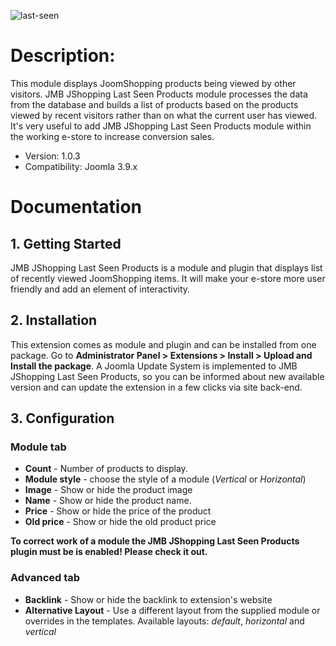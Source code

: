 ![last-seen](https://user-images.githubusercontent.com/3432048/163679266-1d86f3bb-48ba-45e0-9ef1-51b03be08f4c.jpeg)


Description:
============
This module displays JoomShopping products being viewed by other visitors. 
JMB JShopping Last Seen Products module processes the data from the database and builds a list of products based on the products viewed by recent visitors rather than on what the current user has viewed. 
It's very useful to add JMB JShopping Last Seen Products module within the working e-store to increase conversion sales. 

- Version: 1.0.3
- Compatibility: Joomla 3.9.x

Documentation
=============

## 1. Getting Started
 JMB JShopping Last Seen Products is a module and plugin that displays list of recently viewed JoomShopping items. It will make your e-store more user friendly and add an element of interactivity.

## 2. Installation
This extension comes as module and plugin and can be installed from one package. Go to <b>Administrator Panel > Extensions > Install > Upload and Install the package</b>. 
A Joomla Update System is implemented to JMB JShopping Last Seen Products, so you can be informed about new available version and can update the extension in a few clicks via site back-end.

## 3. Configuration
### Module tab
* **Count** - Number of products to display. 
* **Module style** - choose the style of a module (<em>Vertical</em> or <em>Horizontal</em>)
* **Image** - Show or hide the product image
* **Name** - Show or hide the product name.
* **Price** - Show or hide the price of the product
* **Old price** - Show or hide the old product price


**To correct work of a module the JMB JShopping Last Seen Products plugin must be is enabled! Please check it out.**


### Advanced tab
* **Backlink** - Show or hide the backlink to extension's website
* **Alternative Layout** - Use a different layout from the supplied module or overrides in the templates. Available layouts: <em>default</em>, <em>horizontal</em> and <em>vertical</em>

